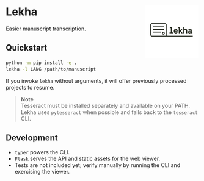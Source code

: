 # Lekha <img src="./assets/logo.png" alt="lekha logo" align="right" height="138">


Easier manuscript transcription. 


## Quickstart

```bash
python -m pip install -e .
lekha -l LANG /path/to/manuscript
```

If you invoke `lekha` without arguments, it will offer previously processed
projects to resume.

> **Note**  
> Tesseract must be installed separately and available on your PATH. Lekha uses
> `pytesseract` when possible and falls back to the `tesseract` CLI.


## Development

- `typer` powers the CLI.
- `Flask` serves the API and static assets for the web viewer.
- Tests are not included yet; verify manually by running the CLI and exercising
  the viewer.
